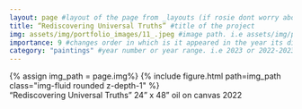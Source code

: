 ```yaml
---
layout: page #layout of the page from _layouts (if rosie dont worry about this)
title: “Rediscovering Universal Truths” #title of the project
img: assets/img/portfolio_images/11_.jpeg #image path. i.e assets/img/portfolio_images/1_.jpg
importance: 9 #changes order in which is it appeared in the year its displayed in
category: "paintings" #year number or year range. i.e 2023 or 2022-2023
---
```


<div class="row">
    <div class="col-sm mt-3 mt-md-0">
        {% assign img_path = page.img%}
        {% include figure.html path=img_path  class="img-fluid rounded z-depth-1" %}
    </div>
</div>
<div class="caption">
    “Rediscovering Universal Truths”
    24” x 48”
    oil on canvas
    2022
</div>
